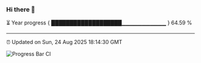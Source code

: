 ### Hi there 👋

⏳ Year progress { ███████████████████▁▁▁▁▁▁▁▁▁▁▁ } 64.59 %

---

⏰ Updated on Sun, 24 Aug 2025 18:14:30 GMT

![Progress Bar CI](https://github.com/Shyam-Makwana/GitHub-Actions-Demo/workflows/Progress%20Bar%20CI/badge.svg)

